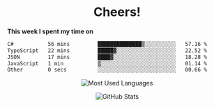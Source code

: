 <h1 align="center">Cheers!</h1>

**This week I spent my time on**
<!--START_SECTION:waka-->

```txt
C#           56 mins         ██████████████▒░░░░░░░░░░   57.16 %
TypeScript   22 mins         █████▓░░░░░░░░░░░░░░░░░░░   22.52 %
JSON         17 mins         ████▓░░░░░░░░░░░░░░░░░░░░   18.28 %
JavaScript   1 min           ▒░░░░░░░░░░░░░░░░░░░░░░░░   01.14 %
Other        0 secs          ░░░░░░░░░░░░░░░░░░░░░░░░░   00.66 %
```

<!--END_SECTION:waka-->

<p align="center"><img src="https://github-readme-stats.vercel.app/api/top-langs/?username=thnkrn&layout=compact&hide=html&theme=tokyonight" alt="Most Used Languages" /></p>

<p align="center"><img src="https://github-readme-stats.vercel.app/api?username=thnkrn&show_icons=true&count_private=true&theme=tokyonight&show=reviews&hide_rank=false&rank_icon=github" alt="GitHub Stats" /></p>

<!-- <p align="center"><a href="https://wakatime.com"><img src="https://wakatime.com/share/@thnkrn/40092326-d1bd-471b-89da-9a7c63939402.png" /></p>
 -->
